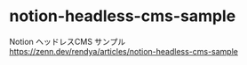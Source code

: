 # notion-headless-cms-sample

Notion ヘッドレスCMS サンプル  
<https://zenn.dev/rendya/articles/notion-headless-cms-sample>  
